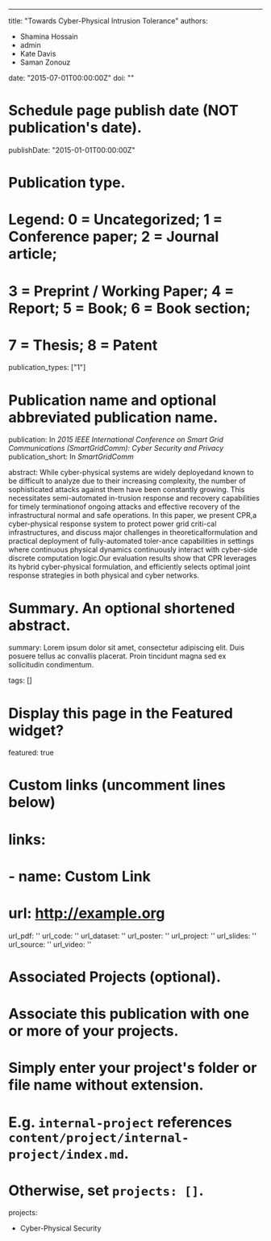 ---
title: "Towards Cyber-Physical Intrusion Tolerance"
authors:
- Shamina Hossain
- admin
- Kate Davis
- Saman Zonouz

date: "2015-07-01T00:00:00Z"
doi: ""

# Schedule page publish date (NOT publication's date).
publishDate: "2015-01-01T00:00:00Z"

# Publication type.
# Legend: 0 = Uncategorized; 1 = Conference paper; 2 = Journal article;
# 3 = Preprint / Working Paper; 4 = Report; 5 = Book; 6 = Book section;
# 7 = Thesis; 8 = Patent
publication_types: ["1"]

# Publication name and optional abbreviated publication name.
publication: In *2015 IEEE International Conference on Smart Grid Communications (SmartGridComm): Cyber Security and Privacy*
publication_short: In *SmartGridComm*

abstract: While cyber-physical systems are widely deployedand known to be difficult to analyze due to their increasing complexity, the number of sophisticated attacks against them have been constantly growing. This necessitates semi-automated in-trusion response and recovery capabilities for timely terminationof ongoing attacks and effective recovery of the infrastructural normal and safe operations. In this paper, we present CPR,a cyber-physical response system to protect power grid criti-cal infrastructures, and discuss major challenges in theoreticalformulation and practical deployment of fully-automated toler-ance capabilities in settings where continuous physical dynamics continuously interact with cyber-side discrete computation logic.Our evaluation results show that CPR leverages its hybrid cyber-physical formulation, and efficiently selects optimal joint response strategies in both physical and cyber networks.

# Summary. An optional shortened abstract.
summary: Lorem ipsum dolor sit amet, consectetur adipiscing elit. Duis posuere tellus ac convallis placerat. Proin tincidunt magna sed ex sollicitudin condimentum.

tags: []

# Display this page in the Featured widget?
featured: true

# Custom links (uncomment lines below)
# links:
# - name: Custom Link
#   url: http://example.org

url_pdf: ''
url_code: ''
url_dataset: ''
url_poster: ''
url_project: ''
url_slides: ''
url_source: ''
url_video: ''

# Associated Projects (optional).
#   Associate this publication with one or more of your projects.
#   Simply enter your project's folder or file name without extension.
#   E.g. `internal-project` references `content/project/internal-project/index.md`.
#   Otherwise, set `projects: []`.
projects:
- Cyber-Physical Security


